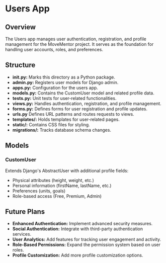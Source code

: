 # Users App

## Overview
The Users app manages user authentication, registration, and profile management for the MoveMentor project. It serves as the foundation for handling user accounts, roles, and preferences.

## Structure

- **__init__.py:** Marks this directory as a Python package.
- **admin.py:** Registers user models for Django admin.
- **apps.py:** Configuration for the users app.
- **models.py:** Contains the CustomUser model and related profile data.
- **tests.py:** Unit tests for user-related functionalities.
- **views.py:** Handles authentication, registration, and profile management.
- **forms.py:** Defines forms for user registration and profile updates.
- **urls.py** Defines URL patterns and routes requests to views.
- **templates/:** Holds templates for user-related pages.
- **static/:** Contains CSS files for styling.
- **migrations/:** Tracks database schema changes.

## Models

### CustomUser
Extends Django's AbstractUser with additional profile fields:
- Physical attributes (height, weight, etc.)
- Personal information (firstName, lastName, etc.)
- Preferences (units, goals)
- Role-based access (Free, Premium, Admin)

## Future Plans
- **Enhanced Authentication:** Implement advanced security measures.
- **Social Authentication:** Integrate with third-party authentication services.
- **User Analytics:** Add features for tracking user engagement and activity.
- **Role-Based Permissions:** Expand the permission system based on user roles.
- **Profile Customization:** Add more profile customization options.